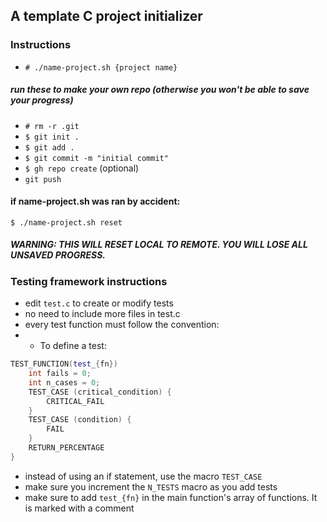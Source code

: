 ## A template C project initializer
### Instructions
 - `# ./name-project.sh {project name}`
 
##### run these to make your own repo (otherwise you won't be able to save your progress)
 - `# rm -r .git`
 - `$ git init .`
 - `$ git add .`
 - `$ git commit -m "initial commit"`
 - `$ gh repo create` (optional)
 - `git push`


#### if name-project.sh was ran by accident:
`$ ./name-project.sh reset`
##### WARNING: THIS WILL RESET LOCAL TO REMOTE. YOU WILL LOSE ALL UNSAVED PROGRESS.

### Testing framework instructions
- edit `test.c` to create or modify tests
- no need to include more files in test.c
- every test function must follow the convention:
- - To define a test: 
```c++
TEST_FUNCTION(test_{fn})
    int fails = 0;
    int n_cases = 0;
    TEST_CASE (critical_condition) {
        CRITICAL_FAIL
    }
    TEST_CASE (condition) {
        FAIL
    }
    RETURN_PERCENTAGE
}
```
- instead of using an if statement, use the macro `TEST_CASE`
- make sure you increment the `N_TESTS` macro as you add tests
- make sure to add `test_{fn}` in the main function's array of functions. It is marked with a comment